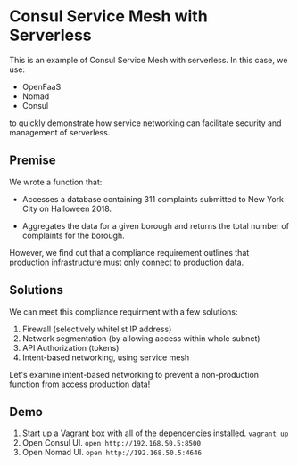 # Consul Service Mesh with Serverless

This is an example of Consul Service Mesh with serverless.
In this case, we use:

- OpenFaaS
- Nomad
- Consul

to quickly demonstrate how service networking can facilitate
security and management of serverless.

## Premise

We wrote a function that:

- Accesses a database containing 311 complaints submitted to New York City on
  Halloween 2018.

- Aggregates the data for a given borough and returns the total number of
  complaints for the borough.

However, we find out that a compliance requirement outlines that production
infrastructure must only connect to production data.

## Solutions

We can meet this compliance requirment with a few solutions:

1. Firewall (selectively whitelist IP address)
1. Network segmentation (by allowing access within whole subnet)
1. API Authorization (tokens)
1. Intent-based networking, using service mesh

Let's examine intent-based networking to prevent a non-production function from
access production data!

## Demo

1. Start up a Vagrant box with all of the dependencies installed. `vagrant up`
1. Open Consul UI. `open http://192.168.50.5:8500`
1. Open Nomad UI. `open http://192.168.50.5:4646`

